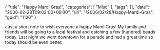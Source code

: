 {
	"title": "Happy Mardi Gras!",
	"categories": [
		"Misc"
	],
	"tags": [],
	"date": "2006-02-28T09:02:00+06:00",
	"url": "/2006/02/28/Happy-Mardi-Gras",
	"guid": "1126"
}

Just a short note to wish everyone a happy Mardi Gras! My family and friends will be going to a local festival and catching a few (hundred) beads today. Last night we went downtown for a parade and had a great time so today should be even better.